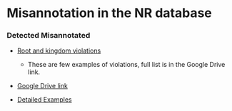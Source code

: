 # Misannotation in the NR database

### Detected Misannotated
* [Root and kingdom violations](results)
  - These are few examples of violations, full list is in the Google Drive link.
* [Google Drive link](https://drive.google.com/drive/u/2/folders/1lF7boVEF2hf9CSl0quW0T4IkRc54Fjd7)

* [Detailed Examples](examples.md)
